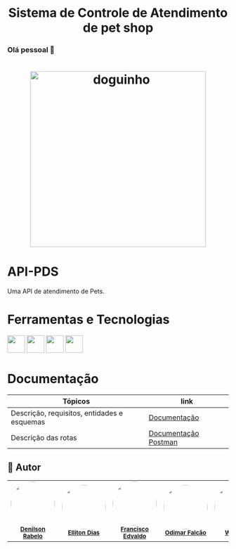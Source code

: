 <h1 align="center">Sistema de Controle de Atendimento de pet shop</h1>

### Olá pessoal 👋

<h1 align="center">
  <img height="400" title="doguinho" src="https://c.tenor.com/v6YIzjh2JH0AAAAd/dog-the-pet-collective.gif"/>
</h1>

# API-PDS
Uma API de atendimento de Pets.

# Ferramentas e Tecnologias
<img src="https://cdn.jsdelivr.net/gh/devicons/devicon/icons/nodejs/nodejs-original-wordmark.svg" width="40" height="40"/>  <img src="https://cdn.jsdelivr.net/gh/devicons/devicon/icons/javascript/javascript-original.svg" width="40" height="40"/>  <img src="https://cdn.jsdelivr.net/gh/devicons/devicon/icons/express/express-original-wordmark.svg" width="40" height="40"/>  <img src="https://cdn.jsdelivr.net/gh/devicons/devicon/icons/mongodb/mongodb-original-wordmark.svg" width="40" height="40"/>

# Documentação

| Tópicos  |  link  |
| ------------------- | ------------------- |
|  Descrição, requisitos, entidades e esquemas |  <a href="https://github.com/DenilsonRabelo/API-PDS/blob/master/docs/ProjetoFinalPDS.pdf">Documentação</a>
|  Descrição das rotas |  <a href="https://documenter.getpostman.com/view/21652396/UzBsHjCq">Documentação Postman</a>

## 🚀 Autor
<table>
  <tr>
    <td align="center"><img style="border-radius: 50%;" src="https://avatars.githubusercontent.com/u/80592413?v=4" width="100px;" alt=""/><br /><sub><b><a href="https://github.com/DenilsonRabelo">Denilson Rabelo</a></b></sub></a><br /></td>
     <td align="center"><img style="border-radius: 50%;" src="https://avatars.githubusercontent.com/u/92165656?v=4" width="100px;" alt=""/><br /><sub><b><a href="https://github.com/EllitonDias">Elliton Dias</a></b></sub></a><br /></td>
     <td align="center"><img style="border-radius: 50%;" src="https://avatars.githubusercontent.com/u/74935603?v=4" width="100px;" alt=""/><br /><sub><b><a href="https://github.com/EdOliveiraJr">Francisco Edvaldo</a></b></sub></a><br /></td>
      <td align="center"><img style="border-radius: 50%;" src="https://avatars.githubusercontent.com/u/61192945?v=4" width="100px;" alt=""/><br /><sub><b><a href="https://github.com/odiunus">Odimar Falcão</a></b></sub></a><br /></td>
      <td align="center"><img style="border-radius: 50%;" src="https://avatars.githubusercontent.com/u/49406650?v=4" width="100px;" alt=""/><br /><sub><b><a href="https://github.com/wilhelmSt">Wilhelm</a></b></sub></a><br /></td>
  </tr>
</table>
 

                                                     
                                                     
          

          
                    

          
          

          
          

